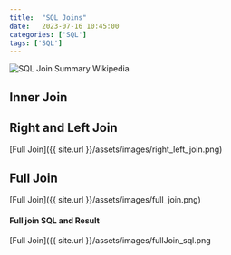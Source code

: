 ```yaml
---
title:  "SQL Joins"
date:   2023-07-16 10:45:00
categories: ['SQL']
tags: ['SQL']
---
```


![SQL Join Summary Wikipedia](https://upload.wikimedia.org/wikipedia/commons/9/9d/SQL_Joins.svg)


## Inner Join


## Right and Left Join

[Full Join]({{ site.url }}/assets/images/right_left_join.png)


## Full Join


[Full Join]({{ site.url }}/assets/images/full_join.png)

#### Full join SQL and Result

[Full Join]({{ site.url }}/assets/images/fullJoin_sql.png